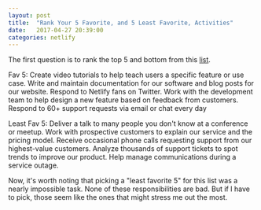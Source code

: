 ```yaml
---
layout: post
title:  "Rank Your 5 Favorite, and 5 Least Favorite, Activities"
date:   2017-04-27 20:39:00
categories: netlify
---
```


The first question is to rank the top 5 and bottom from this [list][list].

Fav 5:
Create video tutorials to help teach users a specific feature or use case.
Write and maintain documentation for our software and blog posts for our website.
Respond to Netlify fans on Twitter.
Work with the development team to help design a new feature based on feedback from customers.
Respond to 60+ support requests via email or chat every day

Least Fav 5:
Deliver a talk to many people you don't know at a conference or meetup.
Work with prospective customers to explain our service and the pricing model.
Receive occasional phone calls requesting support from our highest-value customers.
Analyze thousands of support tickets to spot trends to improve our product.
Help manage communications during a service outage.

Now, it's worth noting that picking a "least favorite 5" for this list was a nearly impossible task. None of these responsibilities are bad. But if I have to pick, those seem like the ones that might stress me out the most.

[list]: https://gist.github.com/fool/b0f254ff8c72a5765b6a9138249789d6
